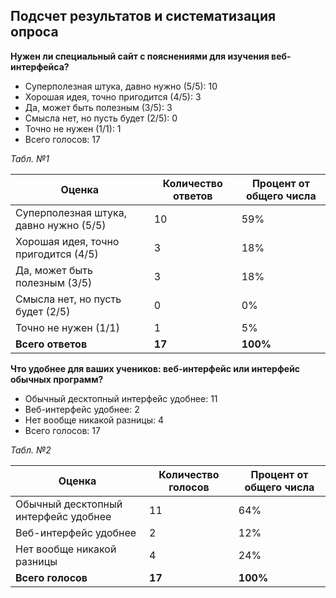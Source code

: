 ﻿## Подсчет результатов и систематизация опроса

**Нужен ли специальный сайт с пояснениями для изучения веб-интерфейса?**

- Суперполезная штука, давно нужно (5/5): 10
- Хорошая идея, точно пригодится (4/5): 3
- Да, может быть полезным (3/5): 3
- Смысла нет, но пусть будет (2/5): 0
- Точно не нужен (1/1): 1
- Всего голосов: 17


_Табл. №1_

| Оценка                                  | Количество ответов | Процент от общего числа |
|-----------------------------------------|--------------------|-------------------------|
| Суперполезная штука, давно нужно (5/5)  | 10                 | 59%                     |
| Хорошая идея, точно пригодится (4/5)    | 3                  | 18%                     |
| Да, может быть полезным (3/5)           | 3                  | 18%                     |
| Смысла нет, но пусть будет (2/5)        | 0                  | 0%                      |
| Точно не нужен (1/1)                    | 1                  | 5%                      |
| **Всего ответов**                       | **17**             | **100%**                |


**Что удобнее для ваших учеников: веб-интерфейс или интерфейс обычных программ?**

- Обычный десктопный интерфейс удобнее: 11
- Веб-интерфейс удобнее: 2
- Нет вообще никакой разницы: 4
- Всего голосов: 17


_Табл. №2_

| Оценка                              | Количество голосов | Процент от общего числа |
|-------------------------------------|--------------------|-------------------------|
| Обычный десктопный интерфейс удобнее | 11                 | 64%                     |
| Веб-интерфейс удобнее               | 2                  | 12%                     |
| Нет вообще никакой разницы          | 4                  | 24%                     |
| **Всего голосов**                   | **17**             | **100%**                |
